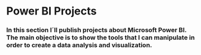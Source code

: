 # Power BI Projects
### In this section I´ll publish projects about Microsoft Power BI. The main objective is to show the tools that I can manipulate in order to create a data analysis and visualization.
